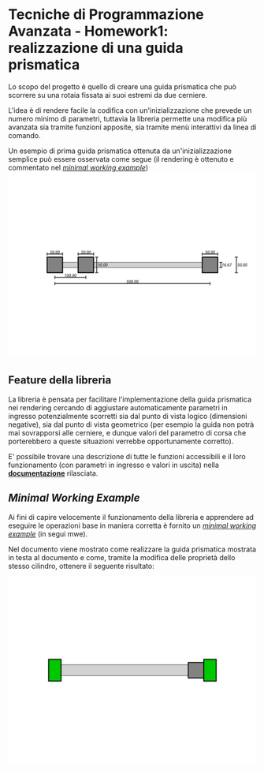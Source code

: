 # Tecniche di Programmazione Avanzata - Homework1: realizzazione di una guida prismatica

Lo scopo del progetto è quello di creare una guida prismatica che può scorrere su una rotaia fissata ai suoi estremi da due cerniere.

L'idea è di rendere facile la codifica con un'inizializzazione che prevede un numero minimo di parametri, tuttavia la libreria permette una modifica più avanzata sia tramite funzioni apposite, sia tramite menù interattivi da linea di comando.

Un esempio di prima guida prismatica ottenuta da un'inizializzazione semplice può essere osservata come segue (il rendering è ottenuto e commentato nel [_minimal working example_](mwe.cpp))
![](output/mwe_result1b.svg)

## Feature della libreria

La libreria è pensata per facilitare l'implementazione della guida prismatica nei rendering cercando di aggiustare automaticamente parametri in ingresso potenzialmente scorretti sia dal punto di vista logico (dimensioni negative), sia dal punto di vista geometrico (per esempio la guida non potrà mai sovrapporsi alle cerniere, e dunque valori del parametro di corsa che porterebbero a queste situazioni verrebbe opportunamente corretto).

E' possibile trovare una descrizione di tutte le funzioni accessibili e il loro funzionamento (con parametri in ingresso e valori in uscita) nella [**documentazione**](libreries/README.md) rilasciata.

## _Minimal Working Example_
Ai fini di capire velocemente il funzionamento della libreria e apprendere ad eseguire le operazioni base in maniera corretta è fornito un [_minimal working example_](mwe.cpp) (in segui mwe).

Nel documento viene mostrato come realizzare la guida prismatica mostrata in testa al documento e come, tramite la modifica delle proprietà  dello stesso cilindro, ottenere il seguente risultato:

![](output/mwe_result2.svg)